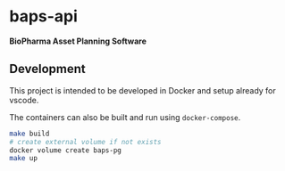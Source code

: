 # baps-api
**BioPharma Asset Planning Software**


## Development
This project is intended to be developed in Docker and setup already
for vscode.

The containers can also be built and run using `docker-compose`.
```bash
make build
# create external volume if not exists
docker volume create baps-pg
make up
```
